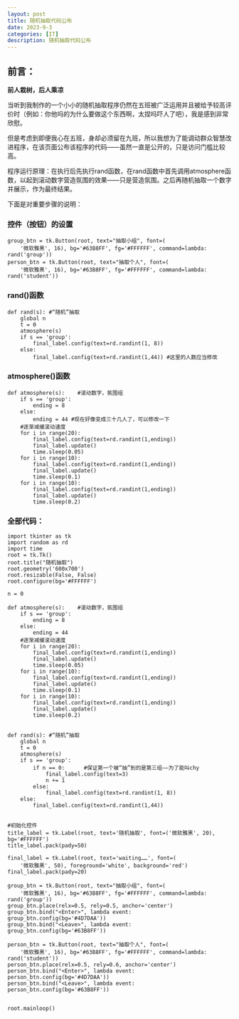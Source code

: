 ```yaml
---
layout: post
title: 随机抽取代码公布
date: 2023-9-3
categories: [IT]
description: 随机抽取代码公布
---
```


## 前言：

**前人栽树，后人乘凉**

当听到我制作的一个小小的随机抽取程序仍然在五班被广泛运用并且被给予较高评价时（例如：你他吗的为什么要做这个东西啊，太捏吗吓人了吧），我是感到非常欣慰。

但是考虑到即便我心在五班，身却必须留在九班，所以我想为了能调动群众智慧改进程序，在该页面公布该程序的代码——虽然一直是公开的，只是访问门槛比较高。

程序运行原理：在执行后先执行rand函数，在rand函数中首先调用atmosphere函数，以起到滚动数字营造氛围的效果——只是营造氛围。之后再随机抽取一个数字并展示，作为最终结果。

下面是对重要步骤的说明：

### 控件（按钮）的设置

    group_btn = tk.Button(root, text="抽取小组", font=(
        '微软雅黑', 16), bg='#63B8FF', fg='#FFFFFF', command=lambda: rand('group'))
    person_btn = tk.Button(root, text="抽取个人", font=(
        '微软雅黑', 16), bg='#63B8FF', fg='#FFFFFF', command=lambda: rand('student'))

### rand()函数
    def rand(s): #“随机”抽取
        global n
        t = 0
        atmosphere(s)
        if s == 'group':
            final_label.config(text=rd.randint(1, 8))
        else:
            final_label.config(text=rd.randint(1,44)) #这里的人数应当修改

### atmosphere()函数
       
    def atmosphere(s):    #滚动数字，氛围组
        if s == 'group':
            ending = 8
        else:
            ending = 44 #现在好像变成三十几人了，可以修改一下
        #逐渐减缓滚动速度
        for i in range(20):
            final_label.config(text=rd.randint(1,ending))
            final_label.update()
            time.sleep(0.05)
        for i in range(10):
            final_label.config(text=rd.randint(1,ending))
            final_label.update()
            time.sleep(0.1)
        for i in range(10):
            final_label.config(text=rd.randint(1,ending))
            final_label.update()
            time.sleep(0.2)

### 全部代码：

    import tkinter as tk
    import random as rd
    import time
    root = tk.Tk()
    root.title("随机抽取")
    root.geometry('600x700')
    root.resizable(False, False)
    root.configure(bg='#FFFFFF')
    
    n = 0 
    
    def atmosphere(s):    #滚动数字，氛围组
        if s == 'group':
            ending = 8
        else:
            ending = 44
        #逐渐减缓滚动速度
        for i in range(20):
            final_label.config(text=rd.randint(1,ending))
            final_label.update()
            time.sleep(0.05)
        for i in range(10):
            final_label.config(text=rd.randint(1,ending))
            final_label.update()
            time.sleep(0.1)
        for i in range(10):
            final_label.config(text=rd.randint(1,ending))
            final_label.update()
            time.sleep(0.2)
    
    
    def rand(s): #“随机”抽取
        global n
        t = 0
        atmosphere(s)
        if s == 'group':
            if n == 0:      #保证第一个被“抽”到的是第三组——为了能叫chy
                final_label.config(text=3)
                n += 1
            else:
                final_label.config(text=rd.randint(1, 8))
        else:
            final_label.config(text=rd.randint(1,44))
    
    
    #初始化控件
    title_label = tk.Label(root, text='随机抽取', font=('微软雅黑', 20), bg='#FFFFFF')
    title_label.pack(pady=50)
    
    final_label = tk.Label(root, text='waiting……', font=(
        '微软雅黑', 50), foreground='white', background='red')
    final_label.pack(pady=20)
    
    group_btn = tk.Button(root, text="抽取小组", font=(
        '微软雅黑', 16), bg='#63B8FF', fg='#FFFFFF', command=lambda: rand('group'))
    group_btn.place(relx=0.5, rely=0.5, anchor='center')
    group_btn.bind("<Enter>", lambda event: group_btn.config(bg='#4D7DAA'))
    group_btn.bind("<Leave>", lambda event: group_btn.config(bg='#63B8FF'))
    
    person_btn = tk.Button(root, text="抽取个人", font=(
        '微软雅黑', 16), bg='#63B8FF', fg='#FFFFFF', command=lambda: rand('student'))
    person_btn.place(relx=0.5, rely=0.6, anchor='center')
    person_btn.bind("<Enter>", lambda event: person_btn.config(bg='#4D7DAA'))
    person_btn.bind("<Leave>", lambda event: person_btn.config(bg='#63B8FF'))
    
    
    root.mainloop()
